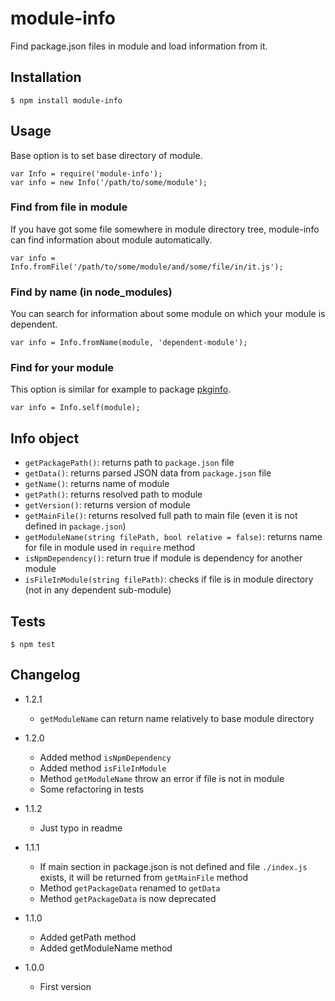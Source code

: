 # module-info

Find package.json files in module and load information from it.

## Installation

```
$ npm install module-info
```

## Usage

Base option is to set base directory of module.

```
var Info = require('module-info');
var info = new Info('/path/to/some/module');
```

### Find from file in module

If you have got some file somewhere in module directory tree, module-info can find information about module automatically.

```
var info = Info.fromFile('/path/to/some/module/and/some/file/in/it.js');
```

### Find by name (in node_modules)

You can search for information about some module on which your module is dependent.

```
var info = Info.fromName(module, 'dependent-module');
```

### Find for your module

This option is similar for example to package [pkginfo](https://npmjs.org/package/pkginfo).

```
var info = Info.self(module);
```

## Info object

* `getPackagePath()`: returns path to `package.json` file
* `getData()`: returns parsed JSON data from `package.json` file
* `getName()`: returns name of module
* `getPath()`: returns resolved path to module
* `getVersion()`: returns version of module
* `getMainFile()`: returns resolved full path to main file (even it is not defined in `package.json`)
* `getModuleName(string filePath, bool relative = false)`: returns name for file in module used in `require` method
* `isNpmDependency()`: return true if module is dependency for another module
* `isFileInModule(string filePath)`: checks if file is in module directory (not in any dependent sub-module)

## Tests

```
$ npm test
```

## Changelog

* 1.2.1
	+ `getModuleName` can return name relatively to base module directory

* 1.2.0
	+ Added method `isNpmDependency`
	+ Added method `isFileInModule`
	+ Method `getModuleName` throw an error if file is not in module
	+ Some refactoring in tests

* 1.1.2
	+ Just typo in readme

* 1.1.1
	+ If main section in package.json is not defined and file `./index.js` exists, it will be returned from `getMainFile` method
	+ Method `getPackageData` renamed to `getData`
	+ Method `getPackageData` is now deprecated

* 1.1.0
	+ Added getPath method
	+ Added getModuleName method

* 1.0.0
	+ First version